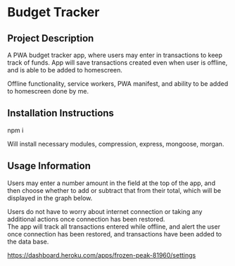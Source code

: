# Budget Tracker

## Project Description

A  PWA budget tracker app, where users may enter in transactions to keep track of funds. App will save transactions created even when user is offline, and is able to be added to homescreen.  

Offline functionality, service workers, PWA manifest, and ability to be added to homescreen done by me.  

## Installation Instructions

npm i 

Will install necessary modules, compression, express, mongoose, morgan. 

## Usage Information

Users may enter a number amount in the field at the top of the app, and then choose 
whether to add or subtract that from their total, which will be displayed 
in the graph below.

Users do not have to worry about internet connection or taking any additional actions
once connection has been restored.  
The app will track all transactions entered while offline, and alert the user once
connection has been restored, and transactions have been added to the data base. 

https://dashboard.heroku.com/apps/frozen-peak-81960/settings

